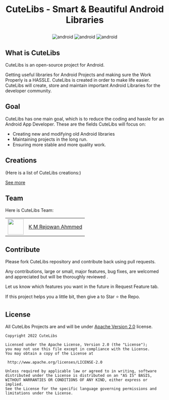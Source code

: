 <h1><p align="center">CuteLibs - Smart & Beautiful Android Libraries</p></h1>

<p align="center"> <img src="https://img.shields.io/badge/platform-Android-red.svg?style=for-the-badge" alt="android" /> <img src="https://img.shields.io/badge/language-Java-green.svg?style=for-the-badge" alt="android" /> <img src="https://img.shields.io/badge/distribution-Jitpack-blue.svg?style=for-the-badge" alt="android" /> </p> 

## What is CuteLibs

CuteLibs is an open-source project for Android. 

Getting useful libraries for Android Projects and making sure the Work Properly is a HASSLE. CuteLibs is created in order to make life easier. CuteLibs will create, store and maintain important Android Libraries for the developer community.

## Goal

CuteLibs has one main goal, which is to reduce the coding and hassle for an Android App Developer. These are the fields CuteLibs will focus on:
- Creating new and modifying old Android libraries
- Maintaining projects in the long run.
- Ensuring more stable and more quality work.

## Creations
(Here is a list of CuteLibs creations:)

<a href="https://github.com/orgs/CuteLibs/repositories">See more</a>

## Team
Here is CuteLibs Team:
<table><tr> <td> <img src="https://avatars.githubusercontent.com/u/42619122" width="50px">  </td> <td> <a href="" align="center">K M Rejowan Ahmmed</a> </td> </tr> </table>

## Contribute

Please fork CuteLibs repository and contribute back using pull requests.

Any contributions, large or small, major features, bug fixes, are welcomed and appreciated but will be thoroughly reviewed .

Let us know which features you want in the future in Request Feature tab.

If this project helps you a little bit, then give a to Star ⭐ the Repo.

## License

All CuteLibs Projects are and will be under [Apache Version 2.0](http://www.apache.org/licenses/LICENSE-2.0.html) license.

```
Copyright 2022 CuteLibs

Licensed under the Apache License, Version 2.0 (the "License");
you may not use this file except in compliance with the License.
You may obtain a copy of the License at

 http://www.apache.org/licenses/LICENSE-2.0

Unless required by applicable law or agreed to in writing, software
distributed under the License is distributed on an "AS IS" BASIS,
WITHOUT WARRANTIES OR CONDITIONS OF ANY KIND, either express or implied.
See the License for the specific language governing permissions and
limitations under the License.

```

